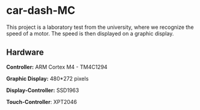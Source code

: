 # car-dash-MC
This project is a laboratory test from the university, where we recognize the speed of a motor. The speed is then displayed on a graphic display.

## Hardware

**Controller:** ARM Cortex M4 - TM4C1294

**Graphic Display:** 480*272 pixels

**Display-Controller:** SSD1963

**Touch-Controller**: XPT2046

